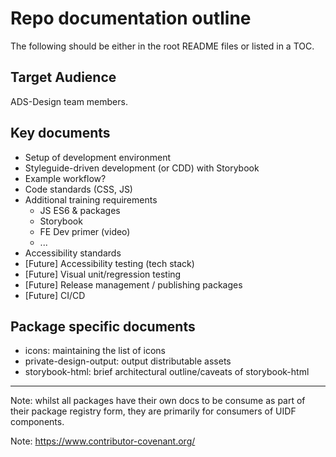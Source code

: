 # Repo documentation outline

The following should be either in the root README files or listed in a TOC.

## Target Audience

ADS-Design team members.

## Key documents

* Setup of development environment
* Styleguide-driven development (or CDD) with Storybook
* Example workflow?
* Code standards (CSS, JS)
* Additional training requirements
  * JS ES6 & packages
  * Storybook
  * FE Dev primer (video)
  * ...
* Accessibility standards
* [Future] Accessibility testing (tech stack)
* [Future] Visual unit/regression testing
* [Future] Release management / publishing packages
* [Future] CI/CD

## Package specific documents

* icons: maintaining the list of icons
* private-design-output: output distributable assets
* storybook-html: brief architectural outline/caveats of storybook-html

---

Note: whilst all packages have their own docs to be consume as part of their
package registry form, they are primarily for consumers of UIDF components.

Note: https://www.contributor-covenant.org/
